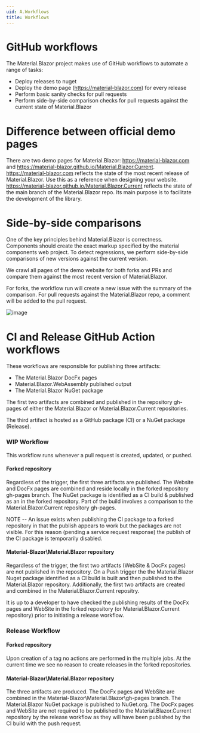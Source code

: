 ```yaml
---
uid: A.Workflows
title: Workflows
---
```

# GitHub workflows

The Material.Blazor project makes use of GitHub workflows to automate a range of tasks:

- Deploy releases to nuget
- Deploy the demo page (https://material-blazor.com) for every release
- Perform basic sanity checks for pull requests
- Perform side-by-side comparison checks for pull requests against the current state of Material.Blazor

# Difference between official demo pages

There are two demo pages for Material.Blazor: https://material-blazor.com and https://material-blazor.github.io/Material.Blazor.Current.
https://material-blazor.com reflects the state of the most recent release of Material.Blazor. Use this as a reference when designing your website. https://material-blazor.github.io/Material.Blazor.Current reflects the state of the main branch of the Material.Blazor repo. Its main purpose is to facilitate the development of the library.

# Side-by-side comparisons

One of the key principles behind Material.Blazor is correctness. Components should create the exact markup specified by the material components web project. To detect regressions, we perform side-by-side comparisons of new versions against the current version.

We crawl all pages of the demo website for both forks and PRs and compare them against the most recent version of Material.Blazor.

For forks, the workflow run will create a new issue with the summary of the comparison.
For pull requests against the Material.Blazor repo, a comment will be added to the pull request.

![image](https://user-images.githubusercontent.com/10850250/111618192-bd20b100-87ec-11eb-82e4-d8b6c772f2b9.png)

# CI and Release GitHub Action workflows

These workflows are responsible for publishing three artifacts:
* The Material.Blazor DocFx pages
* Material.Blazor.WebAssembly published output 
* The Material.Blazor NuGet package 

The first two artifacts are combined and published in the repository gh-pages of either the Material.Blazor or Material.Blazor.Current repositories.

The third artifact is hosted as a GitHub package (CI) or a NuGet package (Release).

### WIP Workflow

This workflow runs whenever a pull request is created, updated, or pushed.

#### Forked repository

Regardless of the trigger, the first three artifacts are published. The Website and DocFx pages are combined and reside locally in the forked repository gh-pages branch. The NuGet package is identified as a CI build & published as an in the forked repository. 
Part of the build involves a comparison to the Material.Blazor.Current repository gh-pages.

NOTE -- An issue exists when publishing the CI package to a forked repository in that the publish appears to work but the packages are not visible. For this reason (pending a service request response) the publish of the CI package is temporarily disabled.

#### Material-Blazor\Material.Blazor repository

Regardless of the trigger, the first two artifacts (WebSite & DocFx pages) are not published in the repository. On a Push trigger the the Material.Blazor Nuget package identified as a CI build is built and then published to the Material.Blazor repository. Additionally, the first two artifacts are created and combined in the Material.Blazor.Current repositry. 

It is up to a developer to have checked the publishing results of the DocFx pages and WebSite in the forked repository (or Material.Blazor.Current repository) prior to initiating a release workflow.

### Release Workflow

#### Forked repository

Upon creation of a tag no actions are performed in the multiple jobs. At the current time we see no reason to create releases in the forked repositories.

#### Material-Blazor\Material.Blazor repository

The three artifacts are produced. The DocFx pages and WebSite are combined in the Material-Blazor\Material.Blazor\gh-pages branch.
The Material.Blazor NuGet package is published to NuGet.org.  The DocFx pages and WebSite are not required to be published to the Material.Blazor.Current repository by the release workflow as they will have been published by the CI build with the push request.

